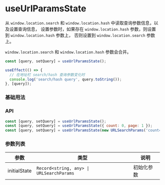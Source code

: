 # useUrlParamsState

从 <code>window.location.search</code> 和 <code>window.location.hash</code> 中读取查询参数信息，以及设置查询信息，
设置参数时，如果存在 <code>window.location.hash</code> 参数，则设置到 <code>window.location.hash</code> 参数上，
否则设置到 <code>window.location.search</code> 参数上。

<code>window.location.search</code> 和 <code>window.location.hash</code> 参数会合并。

```js
const [query, setQuery] = useUrlParamsState();

useEffect(() => {
  // 在地址栏 search/hash 查询参数变化时
  console.log('search/hash query', query.toString());
}, [query]);
```

### 基础用法

<code src="./demo/demo1.tsx"></code>

### API

```js
const [query, setQuery] = useUrlParamsState();
const [query, setQuery] = useUrlParamsState({ count: 0, page: 1 });
const [query, setQuery] = useUrlParamsState(new URLSearchParams('count=0&page=1'));
```

### 参数列表

| 参数           | 类型                                                  | 说明    |
|--------------|-----------------------------------------------------|-------|
| initialState | <code>Record<string, any> \| URLSearchParams</code> | 初始化参数 |

